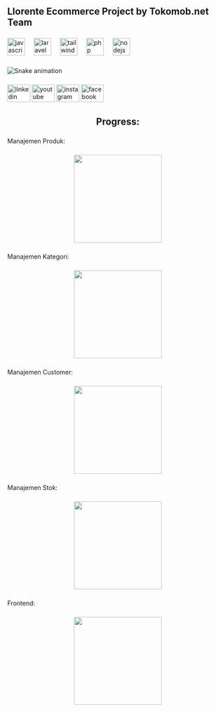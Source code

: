 <p align="left"></p>

###

<br clear="both">

<h2 align="left">Llorente Ecommerce Project by Tokomob.net Team</h2>

###

<div align="left">
  <img src="https://cdn.jsdelivr.net/gh/devicons/devicon/icons/javascript/javascript-original.svg" height="40" alt="javascript logo"  />
  <img width="12" />
  <img src="https://cdn.jsdelivr.net/gh/devicons/devicon/icons/laravel/laravel-plain.svg" height="40" alt="laravel logo"  />
  <img width="12" />
  <img src="https://cdn.jsdelivr.net/gh/devicons/devicon/icons/tailwindcss/tailwindcss-original-wordmark.svg" height="40" alt="tailwindcss logo"  />
  <img width="12" />
  <img src="https://cdn.jsdelivr.net/gh/devicons/devicon/icons/php/php-original.svg" height="40" alt="php logo"  />
  <img width="12" />
  <img src="https://cdn.jsdelivr.net/gh/devicons/devicon/icons/nodejs/nodejs-original.svg" height="40" alt="nodejs logo"  />
</div>

###

<img src="https://raw.githubusercontent.com/stefanusdc07/stefanusdc07/output/snake.svg" alt="Snake animation" />

###

<div align="left">
  <img src="https://raw.githubusercontent.com/maurodesouza/profile-readme-generator/master/src/assets/icons/social/linkedin/default.svg" width="52" height="40" alt="linkedin logo"  />
  <img src="https://raw.githubusercontent.com/maurodesouza/profile-readme-generator/master/src/assets/icons/social/youtube/default.svg" width="52" height="40" alt="youtube logo"  />
  <img src="https://raw.githubusercontent.com/maurodesouza/profile-readme-generator/master/src/assets/icons/social/instagram/default.svg" width="52" height="40" alt="instagram logo"  />
  <img src="https://raw.githubusercontent.com/maurodesouza/profile-readme-generator/master/src/assets/icons/social/facebook/default.svg" width="52" height="40" alt="facebook logo"  />
</div>

###

<h2 align="center">Progress:</h2>

###

<p align="left">Manajemen Produk:</p>

###

<div align="center">
  <img height="200" src="https://encrypted-tbn0.gstatic.com/images?q=tbn:ANd9GcQgQZab-d6tnN4D1g_iHkzEvh75XF8Q7Y0xV1IXF5zU-PnuuDECAMpOcyCvAy80CXlZQfg&usqp=CAU"  />
</div>

###

<p align="left">Manajemen Kategori:</p>

###

<div align="center">
  <img height="200" src="https://encrypted-tbn0.gstatic.com/images?q=tbn:ANd9GcQgQZab-d6tnN4D1g_iHkzEvh75XF8Q7Y0xV1IXF5zU-PnuuDECAMpOcyCvAy80CXlZQfg&usqp=CAU"  />
</div>

###

<p align="left">Manajemen Customer:</p>

###

<div align="center">
  <img height="200" src="https://encrypted-tbn0.gstatic.com/images?q=tbn:ANd9GcRksDezkA7S80qfdJT1Ef5DwpEompUcuYm6uJTcUAERz_KBeYFNpbTaj3cAxdSlSFNKew0&usqp=CAU"  />
</div>

###

<p align="left">Manajemen Stok:</p>

###

<div align="center">
  <img height="200" src="https://encrypted-tbn0.gstatic.com/images?q=tbn:ANd9GcQgQZab-d6tnN4D1g_iHkzEvh75XF8Q7Y0xV1IXF5zU-PnuuDECAMpOcyCvAy80CXlZQfg&usqp=CAU"  />
</div>

###

<p align="left">Frontend:</p>

###

<div align="center">
  <img height="200" src="https://encrypted-tbn0.gstatic.com/images?q=tbn:ANd9GcRksDezkA7S80qfdJT1Ef5DwpEompUcuYm6uJTcUAERz_KBeYFNpbTaj3cAxdSlSFNKew0&usqp=CAU"  />
</div>

###